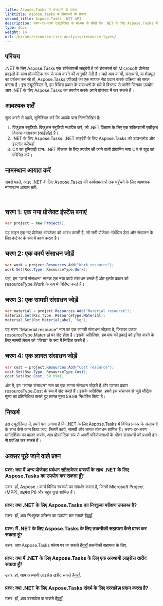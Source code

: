 ```yaml
---
title: Aspose.Tasks में संसाधनों के प्रकार
linktitle: Aspose.Tasks में संसाधनों के प्रकार
second_title: Aspose.Tasks .NET API
description: चरण-दर-चरण ट्यूटोरियल के माध्यम से सीखें कि .NET के लिए Aspose.Tasks में कार्य, सामग्री और लागत संसाधनों सहित विभिन्न प्रकार के संसाधनों के साथ कैसे काम किया जाए।
type: docs
weight: 14
url: /hi/net/resource-risk-analysis/resource-types/
---
```

## परिचय
.NET के लिए Aspose.Tasks एक शक्तिशाली लाइब्रेरी है जो डेवलपर्स को Microsoft प्रोजेक्ट फ़ाइलों के साथ प्रोग्रामेटिक रूप से काम करने की अनुमति देती है। चाहे आप कार्यों, संसाधनों, या शेड्यूल का प्रबंधन कर रहे हों, Aspose.Tasks एपीआई का एक व्यापक सेट प्रदान करके प्रक्रिया को सरल बनाता है। इस ट्यूटोरियल में, हम विभिन्न प्रकार के संसाधनों के बारे में विस्तार से जानेंगे जिनका उपयोग आप .NET के लिए Aspose.Tasks का उपयोग करके अपने प्रोजेक्ट में कर सकते हैं।
## आवश्यक शर्तें
शुरू करने से पहले, सुनिश्चित करें कि आपके पास निम्नलिखित हैं:
1. विजुअल स्टूडियो: विजुअल स्टूडियो स्थापित करें, जो .NET विकास के लिए एक शक्तिशाली एकीकृत विकास वातावरण (आईडीई) है।
2.  .NET के लिए Aspose.Tasks: .NET लाइब्रेरी के लिए Aspose.Tasks को डाउनलोड और इंस्टॉल करें[यहाँ](https://releases.aspose.com/tasks/net/).
3. C# का बुनियादी ज्ञान: .NET विकास के लिए उपयोग की जाने वाली प्रोग्रामिंग भाषा C# से खुद को परिचित करें।

## नामस्थान आयात करें
सबसे पहले, आइए .NET के लिए Aspose.Tasks की कार्यक्षमताओं तक पहुँचने के लिए आवश्यक नामस्थान आयात करें:
```csharp
    
```

## चरण 1: एक नया प्रोजेक्ट इंस्टेंस बनाएं
```csharp
var project = new Project();
```
यह लाइन एक नए प्रोजेक्ट ऑब्जेक्ट को आरंभ करती है, जो सभी प्रोजेक्ट-संबंधित डेटा और संचालन के लिए कंटेनर के रूप में कार्य करता है।
## चरण 2: एक कार्य संसाधन जोड़ें
```csharp
var work = project.Resources.Add("Work resource");
work.Set(Rsc.Type, ResourceType.Work);
```
यहां, हम "कार्य संसाधन" नामक एक नया कार्य संसाधन बनाते हैं और इसके प्रकार को resourceType.Work के रूप में निर्दिष्ट करते हैं।
## चरण 3: एक सामग्री संसाधन जोड़ें
```csharp
var material = project.Resources.Add("Material resource");
material.Set(Rsc.Type, ResourceType.Material);
material.Set(Rsc.MaterialLabel, "kg");
```
यह चरण "Material resource" नाम का एक सामग्री संसाधन जोड़ता है, जिसका प्रकार resourceType.Material पर सेट होता है। इसके अतिरिक्त, हम माप की इकाई को इंगित करने के लिए सामग्री लेबल को "किग्रा" के रूप में निर्दिष्ट करते हैं।
## चरण 4: एक लागत संसाधन जोड़ें
```csharp
var cost = project.Resources.Add("Cost resource");
cost.Set(Rsc.Type, ResourceType.Cost);
cost.Set(Rsc.Cost, 59.99m);
```
अंत में, हम "लागत संसाधन" नाम का एक लागत संसाधन जोड़ते हैं और उसका प्रकार resourceType.Cost के रूप में सेट करते हैं। इसके अतिरिक्त, हमने इस संसाधन से जुड़े मौद्रिक मूल्य का प्रतिनिधित्व करते हुए लागत मूल्य 59.99 निर्धारित किया है।

## निष्कर्ष
इस ट्यूटोरियल में, हमने पता लगाया है कि .NET के लिए Aspose.Tasks में विभिन्न प्रकार के संसाधनों के साथ कैसे काम किया जाए, जिसमें कार्य, सामग्री और लागत संसाधन शामिल हैं। चरण-दर-चरण मार्गदर्शिका का पालन करके, आप प्रोग्रामेटिक रूप से अपनी परियोजनाओं के भीतर संसाधनों को प्रभावी ढंग से प्रबंधित कर सकते हैं।
## अक्सर पूछे जाने वाले प्रश्न
### प्रश्न: क्या मैं अन्य प्रोजेक्ट प्रबंधन सॉफ़्टवेयर प्रारूपों के साथ .NET के लिए Aspose.Tasks का उपयोग कर सकता हूँ?
उत्तर: हाँ, Aspose। कार्य विभिन्न स्वरूपों का समर्थन करता है, जिनमें Microsoft Project (MPP), प्राइमेरा P6 और बहुत कुछ शामिल हैं।
### प्रश्न: क्या .NET के लिए Aspose.Tasks का निःशुल्क परीक्षण उपलब्ध है?
 उत्तर: हाँ, आप नि:शुल्क परीक्षण का उपयोग कर सकते हैं[यहाँ](https://releases.aspose.com/).
### प्रश्न: मैं .NET के लिए Aspose.Tasks के लिए तकनीकी सहायता कैसे प्राप्त कर सकता हूं?
 उत्तर: आप Aspose.Tasks फोरम पर जा सकते हैं[यहाँ](https://forum.aspose.com/c/tasks/15) तकनीकी सहायता के लिए.
### प्रश्न: क्या मैं .NET के लिए Aspose.Tasks के लिए एक अस्थायी लाइसेंस खरीद सकता हूँ?
 उत्तर: हां, आप अस्थायी लाइसेंस खरीद सकते हैं[यहाँ](https://purchase.aspose.com/temporary-license/).
### प्रश्न: क्या .NET के लिए Aspose.Tasks संदर्भ के लिए दस्तावेज़ प्रदान करता है?
 उत्तर: हाँ, आप दस्तावेज़ पा सकते हैं[यहाँ](https://reference.aspose.com/tasks/net/).